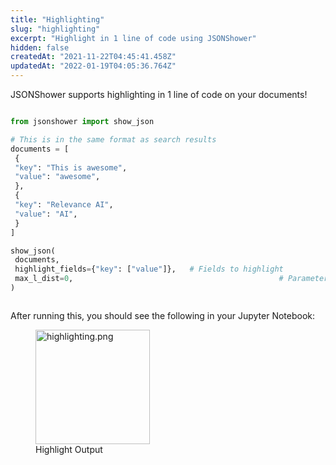 ```yaml
---
title: "Highlighting"
slug: "highlighting"
excerpt: "Highlight in 1 line of code using JSONShower"
hidden: false
createdAt: "2021-11-22T04:45:41.458Z"
updatedAt: "2022-01-19T04:05:36.764Z"
---
```

JSONShower supports highlighting in 1 line of code on your documents!
```python Python (SDK)

from jsonshower import show_json

# This is in the same format as search results
documents = [
 {
 "key": "This is awesome",
 "value": "awesome",
 },
 {
 "key": "Relevance AI",
 "value": "AI",
 }
]

show_json(
 documents,
 highlight_fields={"key": ["value"]}, 	# Fields to highlight
 max_l_dist=0, 												# Parameter for adjusting length of fuzzy matching in backend
)

```
```python
```
After running this, you should see the following in your Jupyter Notebook:
<figure>
<img src="https://github.com/RelevanceAI/RelevanceAI-readme-docs/blob/v2.0.0/cus-272-create-new-page-in-readme-if-page-slug/docs_template/GENERAL_FEATURES/_assets/highlighting.png?raw=true" width="183" alt="highlighting.png" />
<figcaption>Highlight Output</figcaption>
<figure>
